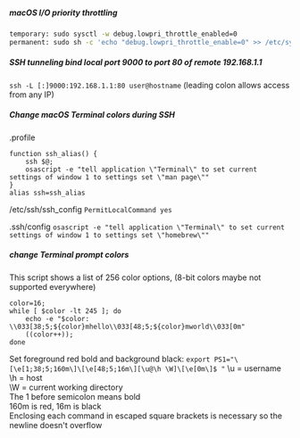 ##### macOS I/O priority throttling
```bash
temporary: sudo sysctl -w debug.lowpri_throttle_enabled=0  
permanent: sudo sh -c 'echo "debug.lowpri_throttle_enable=0" >> /etc/sysctl.conf'  
```
##### SSH tunneling bind local port 9000 to port 80 of remote 192.168.1.1
`ssh -L [:]9000:192.168.1.1:80 user@hostname` (leading colon allows access from any IP)

##### Change macOS Terminal colors during SSH
.profile
```
function ssh_alias() {
    ssh $@;
    osascript -e "tell application \"Terminal\" to set current settings of window 1 to settings set \"man page\""
}
alias ssh=ssh_alias
```
/etc/ssh/ssh_config
`PermitLocalCommand yes`

.ssh/config
`osascript -e "tell application \"Terminal\" to set current settings of window 1 to settings set \"homebrew\""`

##### change Terminal prompt colors
This script shows a list of 256 color options, (8-bit colors maybe not supported everywhere)
```
color=16;
while [ $color -lt 245 ]; do
    echo -e "$color: \\033[38;5;${color}mhello\\033[48;5;${color}mworld\\033[0m"
    ((color++));
done
```
Set foreground red bold and background black: `export PS1="\[\e[1;38;5;160m\]\[\e[48;5;16m\][\u@\h \W]\[\e[0m\]$ "`
\u = username  
\h = host  
\W = current working directory  
The 1 before semicolon means bold  
160m is red, 16m is black  
Enclosing each command in escaped square brackets is necessary so the newline doesn't overflow
